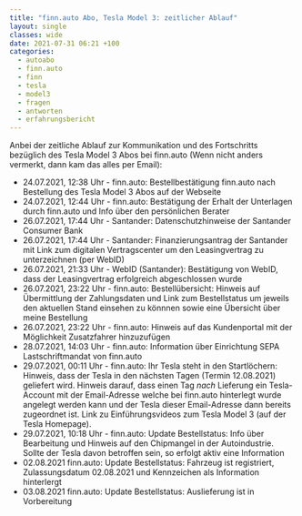 ```yaml
---
title: "finn.auto Abo, Tesla Model 3: zeitlicher Ablauf"
layout: single
classes: wide
date: 2021-07-31 06:21 +100
categories:
  - autoabo
  - finn.auto
  - finn
  - tesla
  - model3
  - fragen
  - antworten
  - erfahrungsbericht
---
```

Anbei der zeitliche Ablauf zur Kommunikation und des Fortschritts bezüglich des Tesla Model 3 Abos bei finn.auto (Wenn nicht anders vermerkt, dann kam das alles per Email):

- 24.07.2021, 12:38 Uhr - finn.auto: Bestellbestätigung finn.auto nach Bestellung des Tesla Model 3 Abos auf der Webseite
- 24.07.2021, 12:44 Uhr - finn.auto: Bestätigung der Erhalt der Unterlagen durch finn.auto und Info über den persönlichen Berater
- 26.07.2021, 17:44 Uhr - Santander: Datenschutzhinweise der Santander Consumer Bank
- 26.07.2021, 17:44 Uhr - Santander: Finanzierungsantrag der Santander mit Link zum digitalen Vertragscenter um den Leasingvertrag zu unterzeichnen (per WebID)
- 26.07.2021, 21:33 Uhr - WebID (Santander): Bestätigung von WebID, dass der Leasingvertrag erfolgreich abgeschlossen wurde
- 26.07.2021, 23:22 Uhr - finn.auto: Bestellübersicht: Hinweis auf Übermittlung der Zahlungsdaten und Link zum Bestellstatus um jeweils den aktuellen Stand einsehen zu könnnen sowie eine Übersicht über meine Bestellung
- 26.07.2021, 23:22 Uhr - finn.auto: Hinweis auf das Kundenportal mit der Möglichkeit Zusatzfahrer hinzuzufügen
- 28.07.2021, 14:03 Uhr - finn.auto: Information über Einrichtung SEPA Lastschriftmandat von finn.auto
- 29.07.2021, 00:11 Uhr - finn.auto: Ihr Tesla steht in den Startlöchern: Hinweis, dass der Tesla in den nächsten Tagen (Termin 12.08.2021) geliefert wird. Hinweis darauf, dass einen Tag _nach_ Lieferung ein Tesla-Account mit der Email-Adresse welche bei finn.auto hinterlegt wurde angelegt werden kann und der Tesla dieser Email-Adresse dann bereits zugeordnet ist. Link zu Einführungsvideos zum Tesla Model 3 (auf der Tesla Homepage).
- 29.07.2021, 10:18 Uhr - finn.auto: Update Bestellstatus: Info über Bearbeitung und Hinweis auf den Chipmangel in der Autoindustrie. Sollte der Tesla davon betroffen sein, so erfolgt aktiv eine Information
- 02.08.2021 finn.auto: Update Bestellstatus: Fahrzeug ist registriert, Zulassungsdatum 02.08.2021 und Kennzeichen als Information hinterlergt
- 03.08.2021 finn.auto: Update Bestellstatus: Auslieferung ist in Vorbereitung

